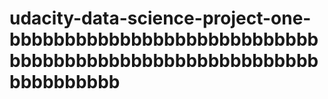 # udacity-data-science-project-one-bbbbbbbbbbbbbbbbbbbbbbbbbbbbbbbbbbbbbbbbbbbbbbbbbbbbbbbbbbbbbbbbbb